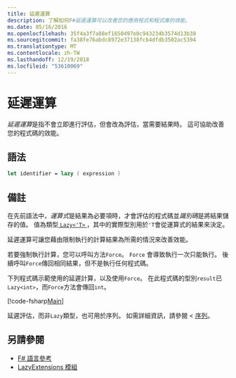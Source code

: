 ```yaml
---
title: 延遲運算
description: 了解如何F#延遲運算可以改善您的應用程式和程式庫的效能。
ms.date: 05/16/2016
ms.openlocfilehash: 35f4a3f7a88ef1650497e0c943234b3574d13b38
ms.sourcegitcommit: fa38fe76abdc8972e37138fcb4dfdb3502ac5394
ms.translationtype: MT
ms.contentlocale: zh-TW
ms.lasthandoff: 12/19/2018
ms.locfileid: "53610069"
---
```

# <a name="lazy-computations"></a>延遲運算

*延遲運算*是指不會立即進行評估，但會改為評估，當需要結果時。 這可協助改善您的程式碼的效能。

## <a name="syntax"></a>語法

```fsharp
let identifier = lazy ( expression )
```

## <a name="remarks"></a>備註

在先前語法中，*運算式*是結果為必要項時，才會評估的程式碼並*識別碼*是將結果儲存的值。 值為類型[ `Lazy<'T>` ](https://msdn.microsoft.com/library/b29d0af5-6efb-4a55-a278-2662a4ecc489)，其中的實際型別用於`'T`會從運算式的結果來決定。

延遲運算可讓您藉由限制執行的計算結果為所需的情況來改善效能。

若要強制執行計算，您可以呼叫方法`Force`。 `Force` 會導致執行一次只能執行。 後續呼叫`Force`傳回相同結果，但不是執行任何程式碼。

下列程式碼示範使用的延遲計算，以及使用`Force`。 在此程式碼的型別`result`已`Lazy<int>`，而`Force`方法會傳回`int`。

[!code-fsharp[Main](../../../samples/snippets/fsharp/lang-ref-2/snippet73011.fs)]

延遲評估，而非`Lazy`類型，也可用於序列。 如需詳細資訊，請參閱 <<c0> [ 序列](sequences.md)。

## <a name="see-also"></a>另請參閱

- [F# 語言參考](index.md)
- [LazyExtensions 模組](https://msdn.microsoft.com/library/86671f40-84a0-402a-867d-ae596218d948)